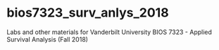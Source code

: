 # bios7323_surv_anlys_2018
Labs and other materials for Vanderbilt University BIOS 7323 - Applied Survival Analysis (Fall 2018)
